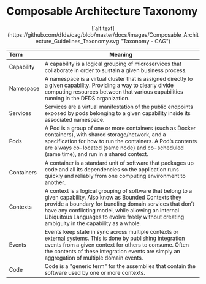 Composable Architecture Taxonomy
======================

<div align="center">![alt text](https://github.com/dfds/cag/blob/master/docs/images/Composable_Architecture_Guidelines_Taxonomy.svg "Taxonomy - CAG")</div>

| Term       | Meaning  |
| :------------- | :----------: |
|  Capability    | <div align="left">A capability is a logical grouping of microservices that collaborate in order to sustain a given business process.</div>  |
|  Namespace     | <div align="left">A namespace is a virtual cluster that is assigned directly to a given capability. Providing a way to clearly divide computing resources between that various capabilities running in the DFDS organization.</div> |
|  Services      | <div align="left">Services are a virtual manifestation of the public endpoints exposed by pods belonging to a given capability inside its associated namespace.</div> |
|  Pods          | <div align="left">A Pod is a group of one or more containers (such as Docker containers), with shared storage/network, and a specification for how to run the containers. A Pod’s contents are always co-located (same node) and co-scheduled (same time), and run in a shared context.</div> |
|  Containers    | <div align="left">A container is a standard unit of software that packages up code and all its dependencies so the application runs quickly and reliably from one computing environment to another.</div> |
|  Contexts      | <div align="left">A context is a logical grouping of software that belong to a given capability. Also know as Bounded Contexts they provide a boundary for bundling domain services that don’t have any conflicting model, while allowing an internal Ubiquitous Languages to evolve freely without creating ambiguity in the capability as a whole.</div> |
|  Events        | <div align="left">Events keep state in sync across multiple contexts or external systems. This is done by publishing integration events from a given context for others to consume. Often the contents of these integration events are simply an aggregation of multiple domain events.</div> |
|  Code          | <div align="left">Code is a "generic term" for the assemblies that contain the software used by one or more contexts.</div> |